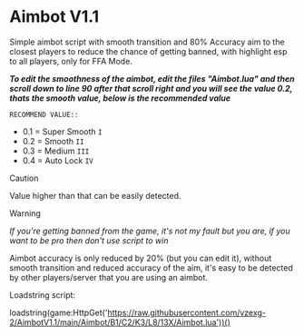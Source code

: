 # Aimbot V1.1
Simple aimbot script with smooth transition and 80% Accuracy aim to the closest players to reduce the chance of getting banned, with highlight esp to all players, only for FFA Mode. 

_**To edit the smoothness of the aimbot, edit the files "Aimbot.lua" and then scroll down to line 90 after that scroll right and you will see the value 0.2, thats the smooth value, below is the recommended value**_

```RECOMMEND VALUE::```
- 0.1 = Super Smooth ```I```
- 0.2 = Smooth ```II```
- 0.3 = Medium ```III```
- 0.4 = Auto Lock ```IV```
> [!CAUTION]
> Value higher than that can be easily detected.

> [!WARNING]
> _If you're getting banned from the game, it's not my fault but you are, if you want to be pro then don't use script to win_
>
> Aimbot accuracy is only reduced by 20% (but you can edit it), without smooth transition and reduced accuracy of the aim, it's easy to be detected by other players/server that you are using an aimbot.

Loadstring script: 

loadstring(game:HttpGet('https://raw.githubusercontent.com/vzexg-2/AimbotV1.1/main/Aimbot/B1/C2/K3/L8/13X/Aimbot.lua'))()
